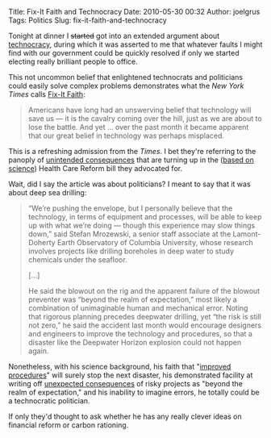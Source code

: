Title: Fix-It Faith and Technocracy
Date: 2010-05-30 00:32
Author: joelgrus
Tags: Politics
Slug: fix-it-faith-and-technocracy

Tonight at dinner I ~~started~~ got into an extended argument about
[technocracy](http://en.wikipedia.org/wiki/Technocracy), during which it
was asserted to me that whatever faults I might find with our government
could be quickly resolved if only we started electing really brilliant
people to office.

This not uncommon belief that enlightened technocrats and politicians
could easily solve complex problems demonstrates what the *New York
Times* calls [Fix-It
Faith](http://www.nytimes.com/2010/05/30/weekinreview/30rosenthal.html):

> Americans have long had an unswerving belief that technology will save
> us — it is the cavalry coming over the hill, just as we are about to
> lose the battle. And yet ... over the past month it became apparent
> that our great belief in technology was perhaps misplaced.

This is a refreshing admission from the *Times*. I bet they're referring
to the panoply of [unintended
consequences](http://www.jsonline.com/business/95160924.html) that are
turning up in the ([based on
science](http://www.cbsnews.com/8301-503544_162-5111374-503544.html))
Health Care Reform bill they advocated for.

Wait, did I say the article was about politicians? I meant to say that
it was about deep sea drilling:

> “We’re pushing the envelope, but I personally believe that the
> technology, in terms of equipment and processes, will be able to keep
> up with what we’re doing — though this experience may slow things
> down,” said Stefan Mrozewski, a senior staff associate at the
> Lamont-Doherty Earth Observatory of Columbia University, whose
> research involves projects like drilling boreholes in deep water to
> study chemicals under the seafloor.
>
> [...]
>
> He said the blowout on the rig and the apparent failure of the blowout
> preventer was “beyond the realm of expectation,” most likely a
> combination of unimaginable human and mechanical error. Noting that
> rigorous planning precedes deepwater drilling, yet “the risk is still
> not zero,” he said the accident last month would encourage designers
> and engineers to improve the technology and procedures, so that a
> disaster like the Deepwater Horizon explosion could not happen again.

Nonetheless, with his science background, his faith that "[improved
procedures](http://en.wikipedia.org/wiki/Security_theater)" will surely
stop the next disaster, his demonstrated facility at writing off
[unexpected
consequences](http://www.marginalrevolution.com/marginalrevolution/2008/01/the-law-of-unin.html)
of risky projects as "beyond the realm of expectation," and his
inability to imagine errors, he totally could be a technocratic
politician.

If only they'd thought to ask whether he has any really clever ideas on
financial reform or carbon rationing.
